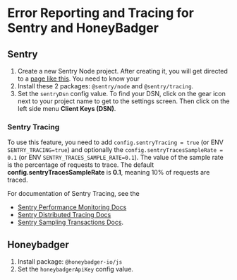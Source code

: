 # Error Reporting and Tracing for Sentry and HoneyBadger

## Sentry
1. Create a new Sentry Node project. After creating it, you will get directed to a [page like this](https://sentry.io/react-on-rails-pro/nodejs/getting-started/node/). You need to know your
1. Install these 2 packages: `@sentry/node` and `@sentry/tracing`.
2. Set the `sentryDsn` config value. To find your DSN, click on the gear icon next to your project
   name to get to the settings screen. Then click on the left side menu **Client Keys (DSN)**.

### Sentry Tracing
To use this feature, you need to add `config.sentryTracing = true` (or ENV `SENTRY_TRACING=true`)
and optionally the `config.sentryTracesSampleRate = 0.1` (or ENV `SENTRY_TRACES_SAMPLE_RATE=0.1`).
The value of the sample rate is the percentage of requests to trace. The default
**config.sentryTracesSampleRate** is **0.1**, meaning 10% of requests are traced.

For documentation of Sentry Tracing, see the
* [Sentry Performance Monitoring Docs](https://docs.sentry.io/platforms/ruby/performance/)
* [Sentry Distributed Tracing Docs](https://docs.sentry.io/product/performance/distributed-tracing/)
* [Sentry Sampling Transactions Docs](https://docs.sentry.io/platforms/ruby/performance/sampling/).

## Honeybadger
1. Install package: `@honeybadger-io/js`
2. Set the `honeybadgerApiKey` config value.
